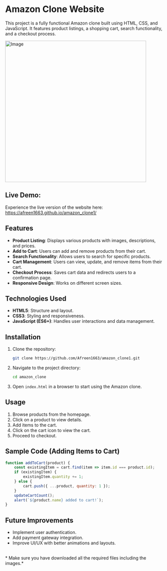 # Amazon Clone Website

This project is a fully functional Amazon clone built using HTML, CSS, and JavaScript. It features product listings, a shopping cart, search functionality, and a checkout process.

<img width="452" alt="Image" src="https://github.com/user-attachments/assets/f5a36c8a-659e-4296-bd94-e9e2d42347e5" />

## Live Demo:

Experience the live version of the website here: https://afreen1663.github.io/amazon_clone1/ 

## Features
- **Product Listing**: Displays various products with images, descriptions, and prices.
- **Add to Cart**: Users can add and remove products from their cart.
- **Search Functionality**: Allows users to search for specific products.
- **Cart Management**: Users can view, update, and remove items from their cart.
- **Checkout Process**: Saves cart data and redirects users to a confirmation page.
- **Responsive Design**: Works on different screen sizes.

## Technologies Used
- **HTML5**: Structure and layout.
- **CSS3**: Styling and responsiveness.
- **JavaScript (ES6+)**: Handles user interactions and data management.

## Installation
1. Clone the repository:
   ```sh
   git clone https://github.com/Afreen1663/amazon_clone1.git
   ```
2. Navigate to the project directory:
   ```sh
   cd amazon_clone
   ```
3. Open `index.html` in a browser to start using the Amazon clone.

## Usage
1. Browse products from the homepage.
2. Click on a product to view details.
3. Add items to the cart.
4. Click on the cart icon to view the cart.
5. Proceed to checkout.

## Sample Code (Adding Items to Cart)
```javascript
function addToCart(product) {
    const existingItem = cart.find(item => item.id === product.id);
    if (existingItem) {
        existingItem.quantity += 1;
    } else {
        cart.push({ ...product, quantity: 1 });
    }
    updateCartCount();
    alert(`${product.name} added to cart!`);
}
```

## Future Improvements
- Implement user authentication.
- Add payment gateway integration.
- Improve UI/UX with better animations and layouts.
<br />
* Make sure you have downloaded all the required files including the images.*

